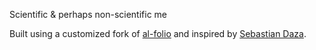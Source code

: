 Scientific & perhaps non-scientific me

Built using a customized fork of [al-folio](https://github.com/alshedivat/al-folio) and inspired by [Sebastian Daza](https://github.com/sdaza/sdaza.github.io).
